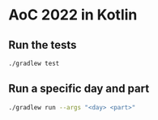 # AoC 2022 in Kotlin

## Run the tests
```bash
./gradlew test
```

## Run a specific day and part
```bash
./gradlew run --args "<day> <part>"
```
